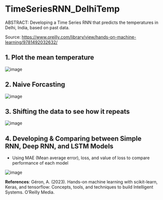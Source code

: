 # TimeSeriesRNN_DelhiTemp
ABSTRACT: Developing a Time Series RNN that predicts the temperatures in Delhi, India, based on past data.

Source: https://www.oreilly.com/library/view/hands-on-machine-learning/9781492032632/

## 1. Plot the mean temperature

![image](https://github.com/mdbromhal/TimeSeriesRNN_DelhiTemp/assets/138244964/34b97697-0766-407b-a187-830687f430cd)

## 2. Naive Forcasting

![image](https://github.com/mdbromhal/TimeSeriesRNN_DelhiTemp/assets/138244964/bafb9e9e-a66e-482d-8c0c-24c9ac7ce7bf)


## 3. Shifting the data to see how it repeats

![image](https://github.com/mdbromhal/TimeSeriesRNN_DelhiTemp/assets/138244964/e33cc084-1ad5-4c4e-ba18-7fbc40f3f89b)

## 4. Developing & Comparing between Simple RNN, Deep RNN, and LSTM Models
- Using MAE (Mean average error), loss, and value of loss to compare performance of each model 

![image](https://github.com/mdbromhal/TimeSeriesRNN_DelhiTemp/assets/138244964/366e6a0f-5a90-4b37-b065-3cd7a4302fdc)


**References**: Géron, A. (2023). Hands-on machine learning with scikit-learn, Keras, and tensorflow: Concepts, tools, and techniques to build Intelligent Systems. O’Reilly Media. 
